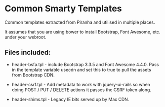 # Common Smarty Templates

Common templates extracted from Piranha and utilised in multiple places.

It assumes that you are using bower to install Bootstrap, Font Awesome, etc. under
your webroot.

## Files included:

 * header-bsfa.tpl - include Bootstrap 3.3.5 and Font Awesome 4.4.0.  Pass in
   the template variable usecdn and set this to true to pull the assets from
   Bootstrap CDN.

 * header-csrf.tpl - Add metadata to work with jquery-ui-rails so when doing
   POST / PUT / DELETE actions it passes the CSRF token along.

 * header-shims.tpl - Legacy IE bits served up by Max CDN.
